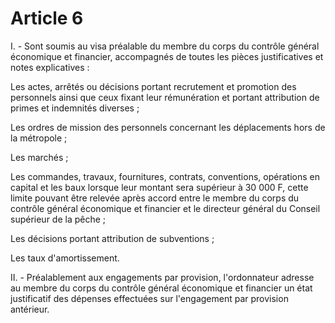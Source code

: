 # Article 6

I. - Sont soumis au visa préalable du membre du corps du contrôle général économique et financier, accompagnés de toutes les pièces justificatives et notes explicatives :

Les actes, arrêtés ou décisions portant recrutement et promotion des personnels ainsi que ceux fixant leur rémunération et portant attribution de primes et indemnités diverses ;

Les ordres de mission des personnels concernant les déplacements hors de la métropole ;

Les marchés ;

Les commandes, travaux, fournitures, contrats, conventions, opérations en capital et les baux lorsque leur montant sera supérieur à 30 000 F, cette limite pouvant être relevée après accord entre le membre du corps du contrôle général économique et financier et le directeur général du Conseil supérieur de la pêche ;

Les décisions portant attribution de subventions ;

Les taux d'amortissement.

II. - Préalablement aux engagements par provision, l'ordonnateur adresse au membre du corps du contrôle général économique et financier un état justificatif des dépenses effectuées sur l'engagement par provision antérieur.
